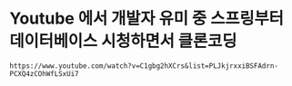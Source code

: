 # Youtube 에서 개발자 유미 중 스프링부터 데이터베이스 시청하면서 클론코딩

`https://www.youtube.com/watch?v=C1gbg2hXCrs&list=PLJkjrxxiBSFAdrn-PCXQ4zCOhWfLSxUi7`

